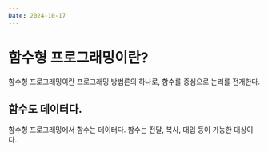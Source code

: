 ```yaml
---
Date: 2024-10-17
---
```

# 함수형 프로그래밍이란?

함수형 프로그래밍이란 프로그래밍 방법론의 하나로, 함수를 중심으로 논리를 전개한다.

## 함수도 데이터다.

함수형 프로그래밍에서 함수는 데이터다. 함수는 전달, 복사, 대입 등이 가능한 대상이다.  
